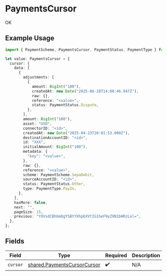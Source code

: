 # PaymentsCursor

OK

## Example Usage

```typescript
import { PaymentScheme, PaymentsCursor, PaymentStatus, PaymentType } from "@formance/formance-sdk/sdk/models/shared";

let value: PaymentsCursor = {
  cursor: {
    data: [
      {
        adjustments: [
          {
            amount: BigInt("100"),
            createdAt: new Date("2025-06-28T14:08:46.947Z"),
            raw: {},
            reference: "<value>",
            status: PaymentStatus.Dispute,
          },
        ],
        amount: BigInt("100"),
        asset: "USD",
        connectorID: "<id>",
        createdAt: new Date("2025-04-23T20:01:53.080Z"),
        destinationAccountID: "<id>",
        id: "XXX",
        initialAmount: BigInt("100"),
        metadata: {
          "key": "<value>",
        },
        raw: {},
        reference: "<value>",
        scheme: PaymentScheme.SepaDebit,
        sourceAccountID: "<id>",
        status: PaymentStatus.Other,
        type: PaymentType.PayIn,
      },
    ],
    hasMore: false,
    next: "",
    pageSize: 15,
    previous: "YXVsdCBhbmQgYSBtYXhpbXVtIG1heF9yZXN1bHRzLol=",
  },
};
```

## Fields

| Field                                                                             | Type                                                                              | Required                                                                          | Description                                                                       |
| --------------------------------------------------------------------------------- | --------------------------------------------------------------------------------- | --------------------------------------------------------------------------------- | --------------------------------------------------------------------------------- |
| `cursor`                                                                          | [shared.PaymentsCursorCursor](../../../sdk/models/shared/paymentscursorcursor.md) | :heavy_check_mark:                                                                | N/A                                                                               |